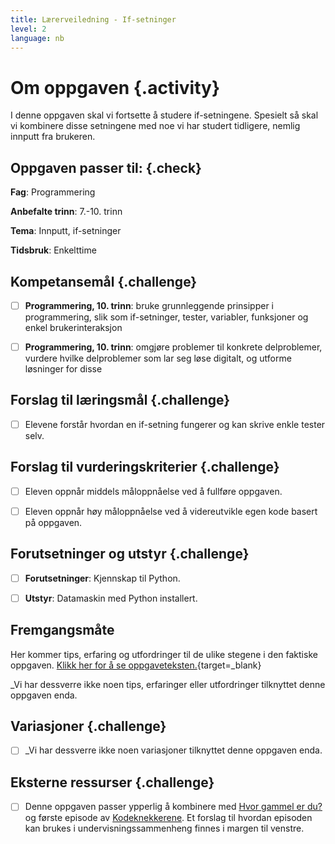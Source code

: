 ```yaml
---
title: Lærerveiledning - If-setninger
level: 2
language: nb
---
```



# Om oppgaven {.activity}

I denne oppgaven skal vi fortsette å studere if-setningene. Spesielt så skal vi kombinere disse setningene med noe vi har studert tidligere, nemlig innputt fra brukeren.

## Oppgaven passer til: {.check}

 __Fag__: Programmering

 __Anbefalte trinn__: 7.-10. trinn

 __Tema__: Innputt, if-setninger

 __Tidsbruk__: Enkelttime


 ## Kompetansemål {.challenge}

 
 - [ ] __Programmering, 10. trinn__: bruke grunnleggende prinsipper i programmering, slik som if-setninger, tester, variabler, funksjoner og enkel brukerinteraksjon

 - [ ] __Programmering, 10. trinn__: omgjøre problemer til konkrete delproblemer, vurdere hvilke delproblemer som lar seg løse digitalt, og utforme løsninger for disse


 ## Forslag til læringsmål {.challenge}

 - [ ]  Elevene forstår hvordan en if-setning fungerer og kan skrive enkle tester selv.


 ## Forslag til vurderingskriterier {.challenge}

 - [ ] Eleven oppnår middels måloppnåelse ved å fullføre oppgaven.

 - [ ] Eleven oppnår høy måloppnåelse ved å videreutvikle egen kode basert på oppgaven. 

 
 ## Forutsetninger og utstyr {.challenge}

 - [ ]  __Forutsetninger__: Kjennskap til Python.

 - [ ]  __Utstyr__: Datamaskin med Python installert.


## Fremgangsmåte

 Her kommer tips, erfaring og utfordringer til de ulike stegene i den faktiske oppgaven. [Klikk her for å se oppgaveteksten.](../if-setninger/if-setninger.html){target=_blank}

 _Vi har dessverre ikke noen tips, erfaringer eller utfordringer tilknyttet denne oppgaven enda.


 ## Variasjoner {.challenge}


 - [ ]  _Vi har dessverre ikke noen variasjoner tilknyttet denne oppgaven enda.


 ## Eksterne ressurser {.challenge}

- [ ] Denne oppgaven passer ypperlig å kombinere med [Hvor gammel er du?](http://oppgaver.kidsakoder.no/python/hvor_gammel_er_du/hvor_gammel_er_du.html) og første episode av [Kodeknekkerene](https://www.nrk.no/skole/xl/kodeknekkerne-1.13033753#Episode%201:%20Hvis/ellers). Et forslag til hvordan episoden kan brukes i undervisningssammenheng  finnes i margen til venstre.
